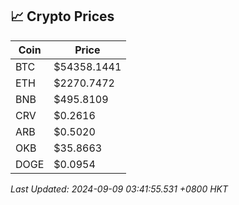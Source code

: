 ## 📈 Crypto Prices

| Coin | Price |
| ---- | ----- |
| BTC | $54358.1441 |
| ETH | $2270.7472 |
| BNB | $495.8109 |
| CRV | $0.2616 |
| ARB | $0.5020 |
| OKB | $35.8663 |
| DOGE | $0.0954 |

_Last Updated: 2024-09-09 03:41:55.531 +0800 HKT_